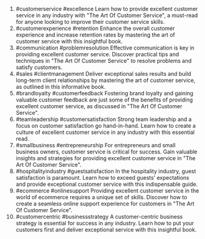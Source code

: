 1. #customerservice #excellence Learn how to provide excellent customer service in any industry with "The Art Of Customer Service", a must-read for anyone looking to improve their customer service skills.
2. #customerexperience #retention Enhance the overall customer experience and increase retention rates by mastering the art of customer service with this insightful book.
3. #communication #problemresolution Effective communication is key in providing excellent customer service. Discover practical tips and techniques in "The Art Of Customer Service" to resolve problems and satisfy customers.
4. #sales #clientmanagement Deliver exceptional sales results and build long-term client relationships by mastering the art of customer service, as outlined in this informative book.
5. #brandloyalty #customerfeedback Fostering brand loyalty and gaining valuable customer feedback are just some of the benefits of providing excellent customer service, as discussed in "The Art Of Customer Service".
6. #teamleadership #customersatisfaction Strong team leadership and a focus on customer satisfaction go hand-in-hand. Learn how to create a culture of excellent customer service in any industry with this essential read.
7. #smallbusiness #entrepreneurship For entrepreneurs and small business owners, customer service is critical for success. Gain valuable insights and strategies for providing excellent customer service in "The Art Of Customer Service".
8. #hospitalityindustry #guestsatisfaction In the hospitality industry, guest satisfaction is paramount. Learn how to exceed guests' expectations and provide exceptional customer service with this indispensable guide.
9. #ecommerce #onlinesupport Providing excellent customer service in the world of ecommerce requires a unique set of skills. Discover how to create a seamless online support experience for customers in "The Art Of Customer Service".
10. #customercentric #businessstrategy A customer-centric business strategy is essential for success in any industry. Learn how to put your customers first and deliver exceptional service with this insightful book.
